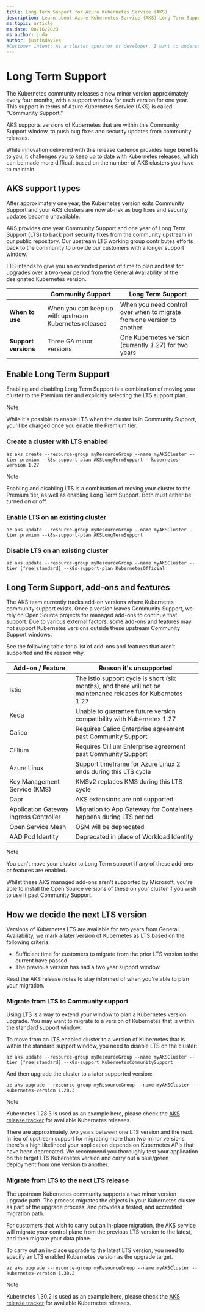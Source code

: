```yaml
---
title: Long Term Support for Azure Kubernetes Service (AKS)
description: Learn about Azure Kubernetes Service (AKS) Long Term Support for Kubernetes
ms.topic: article
ms.date: 08/16/2023
ms.author: juda
author: justindavies
#Customer intent: As a cluster operator or developer, I want to understand how Long Term Support for Kubernetes on AKS works.
---
```


# Long Term Support
The Kubernetes community releases a new minor version approximately every four months, with a support window for each version for one year.  This support in terms of  Azure Kubernetes Service (AKS) is called "Community Support."

AKS supports versions of Kubernetes that are within this Community Support window, to push bug fixes and security updates from community releases.

While innovation delivered with this release cadence provides huge benefits to you, it challenges you to keep up to date with Kubernetes releases, which can be made more difficult based on the number of AKS clusters you have to maintain.  


## AKS support types
After approximately one year, the Kubernetes version exits Community Support and your AKS clusters are now at-risk as bug fixes and security updates become unavailable.  

AKS provides one year Community Support and one year of Long Term Support (LTS) to back port security fixes from the community upstream in our public repository. Our upstream LTS working group contributes efforts back to the community to provide our customers with a longer support window.

LTS intends to give you an extended period of time to plan and test for upgrades over a two-year period from the General Availability of the designated Kubernetes version.  

|   | Community Support  |Long Term Support   |
|---|---|---|
| **When to use** | When you can keep up with upstream Kubernetes releases | When you need control over when to migrate from one version to another  |
|  **Support versions** | Three GA minor versions | One Kubernetes version (currently *1.27*) for two years  |


## Enable Long Term Support

Enabling and disabling Long Term Support is a combination of moving your cluster to the Premium tier and explicitly selecting the LTS support plan.  

> [!NOTE]
> While it's possible to enable LTS when the cluster is in Community Support, you'll be charged once you enable the Premium tier.

### Create a cluster with LTS enabled
```
az aks create --resource-group myResourceGroup --name myAKSCluster --tier premium --k8s-support-plan AKSLongTermSupport --kubernetes-version 1.27
```

> [!NOTE]
> Enabling and disabling LTS is a combination of moving your cluster to the Premium tier, as well as enabling Long Term Support.  Both must either be turned on or off.

### Enable LTS on an existing cluster
```
az aks update --resource-group myResourceGroup --name myAKSCluster --tier premium --k8s-support-plan AKSLongTermSupport
```

### Disable LTS on an existing cluster
```
az aks update --resource-group myResourceGroup --name myAKSCluster --tier [free|standard] --k8s-support-plan KubernetesOfficial
```

## Long Term Support, add-ons and features
The AKS team currently tracks add-on versions where Kubernetes community support exists. Once a version leaves Community Support, we rely on Open Source projects for managed add-ons to continue that support. Due to various external factors, some add-ons and features may not support Kubernetes versions outside these upstream Community Support windows.

See the following table for a list of add-ons and features that aren't supported and the reason why.  

|  Add-on / Feature | Reason it's unsupported |
---|---|
| Istio |  The Istio support cycle is short (six months), and there will not be maintenance releases for Kubernetes 1.27 |
| Keda | Unable to guarantee future version compatibility with Kubernetes 1.27 |
| Calico  |  Requires Calico Enterprise agreement past Community Support |
| Cillium  |  Requires Cillium Enterprise agreement past Community Support |
| Azure Linux | Support timeframe for Azure Linux 2 ends during this LTS cycle |
| Key Management Service (KMS) | KMSv2 replaces KMS during this LTS cycle |
| Dapr | AKS extensions are not supported |
| Application Gateway Ingress Controller | Migration to App Gateway for Containers happens during LTS period |
| Open Service Mesh | OSM will be deprecated|
| AAD Pod Identity  | Deprecated in place of Workload Identity |


> [!NOTE]

You can't move your cluster to Long Term support if any of these add-ons or features are enabled.  

Whilst these AKS managed add-ons aren't supported by Microsoft, you're able to install the Open Source versions of these on your cluster if you wish to use it past Community Support.

## How we decide the next LTS version
Versions of Kubernetes LTS are available for two years from General Availability, we mark a later version of Kubernetes as LTS based on the following criteria:
* Sufficient time for customers to migrate from the prior LTS version to the current have passed
* The previous version has had a two year support window

Read the AKS release notes to stay informed of when you're able to plan your migration.

### Migrate from LTS to Community support
Using LTS is a way to extend your window to plan a Kubernetes version upgrade. You may want to migrate to a version of Kubernetes that is within the [standard support window](supported-kubernetes-versions.md#kubernetes-version-support-policy).

To move from an LTS enabled cluster to a version of Kubernetes that is within the standard support window, you need to disable LTS on the cluster:

```
az aks update --resource-group myResourceGroup --name myAKSCluster --tier [free|standard] --k8s-support KubernetesCommunitySupport
```

And then upgrade the cluster to a later supported version:

```
az aks upgrade --resource-group myResourceGroup --name myAKSCluster --kubernetes-version 1.28.3
```
> [!NOTE]
> Kubernetes 1.28.3 is used as an example here, please check the [AKS release tracker](release-tracker.md) for available Kubernetes releases.

There are approximately two years between one LTS version and the next.  In lieu of upstream support for migrating more than two minor versions, there's a high likelihood your application depends on Kubernetes APIs that have been deprecated.  We recommend you thoroughly test your application on the target LTS Kubernetes version and carry out a blue/green deployment from one version to another.

### Migrate from LTS to the next LTS release
The upstream Kubernetes community supports a two minor version upgrade path.  The process migrates the objects in your Kubernetes cluster as part of the upgrade process, and provides a tested, and accredited migration path.

For customers that wish to carry out an in-place migration, the AKS service will migrate your control plane from the previous LTS version to the latest, and then migrate your data plane.

To carry out an in-place upgrade to the latest LTS version, you need to specify an LTS enabled Kubernetes version as the upgrade target.

```
az aks upgrade --resource-group myResourceGroup --name myAKSCluster --kubernetes-version 1.30.2
```

> [!NOTE]
> Kubernetes 1.30.2 is used as an example here, please check the [AKS release tracker](release-tracker.md) for available Kubernetes releases.
